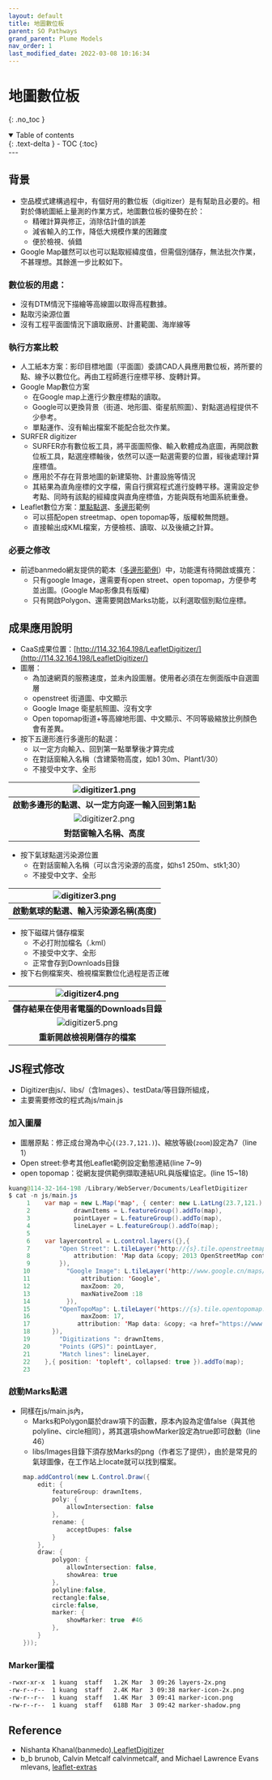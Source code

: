 ```yaml
---
layout: default
title: 地圖數位板
parent: SO Pathways
grand_parent: Plume Models
nav_order: 1
last_modified_date: 2022-03-08 10:16:34
---
```

# 地圖數位板
{: .no_toc }

<details open markdown="block">
  <summary>
    Table of contents
  </summary>
  {: .text-delta }
- TOC
{:toc}
</details>
---

## 背景
- 空品模式建構過程中，有個好用的數位板（digitizer）是有幫助且必要的。相對於傳統圖紙上量測的作業方式，地圖數位板的優勢在於：
  - 精確計算與修正，消除估計值的誤差
  - 減省輸入的工作，降低大規模作業的困難度
  - 便於檢視、偵錯
- Google Map雖然可以也可以點取經緯度值，但需個別儲存，無法批次作業，不甚理想。其餘進一步比較如下。

### 數位板的用處：
- 沒有DTM情況下描繪等高線圖以取得高程數據。
- 點取污染源位置
- 沒有工程平面圖情況下讀取廠房、計畫範圍、海岸線等

### 執行方案比較
- 人工紙本方案：影印目標地圖（平面圖）委請CAD人員應用數位板，將所要的點、線予以數位化。再由工程師進行座標平移、旋轉計算。
- Google Map數位方案
  - 在Google map上進行少數座標點的讀取。
  - Google可以更換背景（街道、地形圖、衛星航照圖）、對點選過程提供不少參考。
  - 單點運作、沒有輸出檔案不能配合批次作業。
- SURFER digitizer
  - SURFER亦有數位板工具，將平面圖照像、輸入軟體成為底圖，再開啟數位板工具，點選座標軸後，依然可以逐一點選需要的位置，經後處理計算座標值。
  - 應用於不存在背景地圖的新建築物、計畫設施等情況
  - 其結果為直角座標的文字檔，需自行撰寫程式進行旋轉平移。還需設定參考點、同時有該點的經緯度與直角座標值，方能與既有地圖系統重疊。
- Leaflet數位方案：[單點點選](https://github.com/stefanocudini/leaflet-locationpicker)、[多邊形](https://github.com/banmedo/LeafletDigitizer)範例
  - 可以搭配open streetmap、open topomap等，版權較無問題。
  - 直接輸出成KML檔案，方便檢核、讀取、以及後續之計算。

### 必要之修改
- 前述banmedo網友提供的範本（[多邊形範例](https://github.com/banmedo/LeafletDigitizer)）中，功能還有待開啟或擴充：
  - 只有google Image，還需要有open street、open topomap，方便參考並出圖。(Google Map影像具有版權)
  - 只有開啟Polygon、還需要開啟Marks功能，以利選取個別點位座標。

## 成果應用說明
- CaaS成果位置：[http://114.32.164.198/LeafletDigitizer/](http://114.32.164.198/LeafletDigitizer/)
- 圖層：
  - 為加速網頁的服務速度，並未內設圖層。使用者必須在左側面版中自選圖層
  - openstreet 街道圖、中文顯示
  - Google Image 衛星航照圖、沒有文字
  - Open topomap街道+等高線地形圖、中文顯示、不同等級縮放比例顏色會有差異。
- 按下五邊形進行多邊形的點選：
  - 以一定方向輸入、回到第一點單擊後才算完成
  - 在對話窗輸入名稱（含建築物高度，如b1 30m、Plant1/30）
  - 不接受中文字、全形
  
| ![digitizer1.png](https://raw.githubusercontent.com/sinotec2/Focus-on-Air-Quality/main/assets/images/digitizer1.png)|
|:--:|
| <b>啟動多邊形的點選、以一定方向逐一輸入回到第1點</b>|
| ![digitizer2.png](https://raw.githubusercontent.com/sinotec2/Focus-on-Air-Quality/main/assets/images/digitizer2.png)|
| <b>對話窗輸入名稱、高度</b>|

- 按下氣球點選污染源位置
  - 在對話窗輸入名稱（可以含污染源的高度，如hs1 250m、stk1;30）
  - 不接受中文字、全形

| ![digitizer3.png](https://raw.githubusercontent.com/sinotec2/Focus-on-Air-Quality/main/assets/images/digitizer3.png)|
|:--:|
| <b>啟動氣球的點選、輸入污染源名稱(高度)</b>|

- 按下磁碟片儲存檔案
  - 不必打附加檔名（.kml）
  - 不接受中文字、全形
  - 正常會存到Downloads目錄
- 按下右側檔案夾、檢視檔案數位化過程是否正確

| ![digitizer4.png](https://raw.githubusercontent.com/sinotec2/Focus-on-Air-Quality/main/assets/images/digitizer4.png)|
|:--:|
| <b>儲存結果在使用者電腦的Downloads目錄</b>|
| ![digitizer5.png](https://raw.githubusercontent.com/sinotec2/Focus-on-Air-Quality/main/assets/images/digitizer5.png)|
| <b>重新開啟檢視剛儲存的檔案</b>|

## JS程式修改
- Digitizer由js/、libs/（含Images）、testData/等目錄所組成，
- 主要需要修改的程式為js/main.js

### 加入圖層
- 圖層原點：修正成台灣為中心(`(23.7,121.)`)、縮放等級(`zoom`)設定為7（line 1）
- Open street:參考其他Leaflet範例設定動態連結(line 7~9)
- open topomap：從網友提供範例擷取連結URL與版權協定。(line 15~18)

```java
kuang@114-32-164-198 /Library/WebServer/Documents/LeafletDigitizer
$ cat -n js/main.js
     1    var map = new L.Map('map', { center: new L.LatLng(23.7,121.), zoom: 7}),
     2            drawnItems = L.featureGroup().addTo(map),
     3            pointLayer = L.featureGroup().addTo(map),
     4            lineLayer = L.featureGroup().addTo(map);
     5    
     6    var layercontrol = L.control.layers({},{
     7        "Open Street": L.tileLayer('http://{s}.tile.openstreetmap.org/{z}/{x}/{y}.png', {
     8            attribution: 'Map data &copy; 2013 OpenStreetMap contributors'
     9        }),
    10          "Google Image": L.tileLayer('http://www.google.cn/maps/vt?lyrs=s@189&gl=cn&x={x}&y={y}&z={z}', {
    11              attribution: 'Google',
    12              maxZoom: 20,
    13              maxNativeZoom :18
    14          }),
    15        "OpenTopoMap": L.tileLayer('https://{s}.tile.opentopomap.org/{z}/{x}/{y}.png', {
    16              maxZoom: 17,
    17             attribution: 'Map data: &copy; <a href="https://www.openstreetmap.org/copyright">OpenStreetMap</a> contributors, <a href="http://viewfinderpanoramas.org">SRTM</a> | Map style: &copy; <a href="https://opentopomap.org">OpenTopoMap</a> (<a href="https://creativecommons.org/licenses/by-sa/3.0/">CC-BY-SA</a>)',
    18      }),
    19        "Digitizations ": drawnItems,
    20        "Points (GPS)": pointLayer,
    21        "Match lines": lineLayer,
    22    },{ position: 'topleft', collapsed: true }).addTo(map);
    23    
```

### 啟動Marks點選
- 同樣在js/main.js內，
  - Marks和Polygon屬於draw項下的函數，原本內設為定值false（與其他polyline、circle相同），將其選項showMarker設定為true即可啟動（line 46）
  - libs/Images目錄下須存放Marks的png（作者忘了提供），由於是常見的氣球圖像，在工作站上locate就可以找到檔案。

```java
    map.addControl(new L.Control.Draw({
        edit: {
            featureGroup: drawnItems,
            poly: {
                allowIntersection: false
            },
            rename: {
                acceptDupes: false
            }
        },
        draw: {
            polygon: {
                allowIntersection: false,
                showArea: true
            },
            polyline:false,
            rectangle:false,
            circle:false,
            marker: {
                showMarker: true  #46
            },
        }
    }));
```
### Marker圖檔
```bash
-rwxr-xr-x  1 kuang  staff   1.2K Mar  3 09:26 layers-2x.png
-rw-r--r--  1 kuang  staff   2.4K Mar  3 09:38 marker-icon-2x.png
-rw-r--r--  1 kuang  staff   1.4K Mar  3 09:41 marker-icon.png
-rw-r--r--  1 kuang  staff   618B Mar  3 09:42 marker-shadow.png
```

## Reference
- Nishanta Khanal(banmedo),[LeafletDigitizer](https://github.com/banmedo/LeafletDigitizer)
- b_b brunob, Calvin Metcalf calvinmetcalf, and Michael Lawrence Evans mlevans, [leaflet-extras](https://leaflet-extras.github.io/leaflet-providers/preview/)
